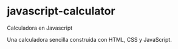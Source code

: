 # javascript-calculator
Calculadora en Javascript

Una calculadora sencilla construida con HTML, CSS y JavaScript.

